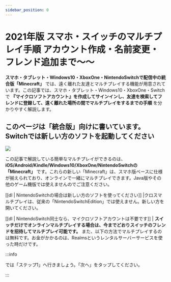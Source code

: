 ```yaml
---
sidebar_position: 0
---
```


# 2021年版 スマホ・スイッチのマルチプレイ手順 アカウント作成・名前変更・フレンド追加まで〜〜

**スマホ・タブレット・Windows10・XboxOne・NintendoSwitchで配信中の統合版「Minecraft」** では、遠く離れた友達とマルチプレイする機能が用意されています。この記事では、スマホ・タブレット・Windows10・XboxOne・Switchで **『マイクロソフトアカウント』を作成してサインインし、友達を検索してフレンドに登録して、遠く離れた場所の間でマルチプレイをするまでの手順** を分かりやすく解説します。

## このページは「統合版」向けに書いています。Switchでは新しい方のソフトを起動してください

![](https://cdn-ak.f.st-hatena.com/images/fotolife/s/sasigume/20210208/20210208095129.png)

この記事で解説している簡単なマルチプレイができるのは、**iOS/Android/Kindle/Windows10/XboxOne/NintendoSwitchの「Minecraft」** です。これらの新しい「Minecraft」は、スマホ版ベースに仕様が揃えられており、オンラインで一緒にマルチプレイできます。Java版やその他のゲーム機版では使えませんのでご注意ください。 

[[dl | NintendoSwitchの場合は新しい方のソフトを使ってください]]
|クロスマルチプレイは、従来の「NintendoSwitchEdition」では使えません。新しい方を開いてください。


[[dl | NintendoSwitch同士なら、マイクロソフトアカウントは不要です]]
| **スイッチだけでオンラインマルチプレイする場合は、今までどおりスイッチのフレンドを招待してマルチプレイ可能です。** また、以下の方法でマルチプレイするのは無料です。お金がかかるのは、Realmsというレンタルサーバーサービスを使った時だけです。

:::info

では「ステップ1」へ行きましょう。「次へ」をタップしてください。

:::
